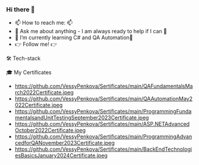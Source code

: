 ### Hi there 👋

- 📫 How to reach me: 📫 
- 💬 Ask me about anything - I am always ready to help if I can 💯
- 🌱  I’m currently learning C# and QA Automation🌱
- 👉 Follow me! 👉

🛠 Tech-stack

🎓 My Certificates
- https://github.com/VessyPenkova/Sertificates/main/QAFundamentalsMarch2022Certificate.jpeg
- https://github.com/VessyPenkova/Sertificates/main/QAAutomationMay2022Certificate.jpeg
- https://github.com/VessyPenkova/Sertificates/main/ProgrammingFundamentalsandUnitTestingSeptember2023Certificate.jpeg
- https://github.com/VessyPenkova/Sertificates/main/ASP.NETAdvancedOctober2022Certificate.jpeg
- https://github.com/VessyPenkova/Sertificates/main/ProgrammingAdvancedforQANovember2023Certificate.jpeg
- https://github.com/VessyPenkova/Sertificates/main/BackEndTechnologiesBasicsJanuary2024Certificate.jpeg
